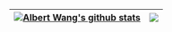 | <a href="https://github.com/julyfun/github-readme-stats"><img align="center" src="https://github-readme-stats.vercel.app/api?username=julyfun&show_icons=true&include_all_commits=true&theme=default&hide_border=true&count_private=true" alt="Albert Wang's github stats" /></a> | <a href="https://github.com/julyfun/github-readme-stats"><img align="center" src="https://github-readme-stats.vercel.app/api/top-langs/?username=julyfun&layout=compact&theme=default&hide_border=true&count_private=true" /></a> |
| ------------- | ------------- |
